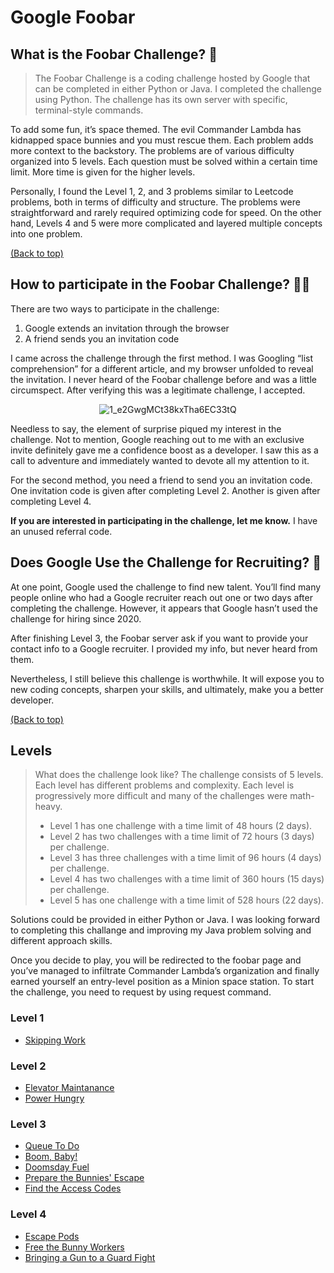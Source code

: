 <div id="top"></div>

# Google Foobar

## What is the Foobar Challenge? 🧐

> The Foobar Challenge is a coding challenge hosted by Google that can be completed in either Python or Java. I completed the challenge using Python. The challenge has its own server with specific, terminal-style commands.

To add some fun, it’s space themed. The evil Commander Lambda has kidnapped space bunnies and you must rescue them. Each problem adds more context to the backstory. The problems are of various difficulty organized into 5 levels. Each question must be solved within a certain time limit. More time is given for the higher levels.

Personally, I found the Level 1, 2, and 3 problems similar to Leetcode problems, both in terms of difficulty and structure. The problems were straightforward and rarely required optimizing code for speed. On the other hand, Levels 4 and 5 were more complicated and layered multiple concepts into one problem.

<a href="#top" align="right">(Back to top)</a>

## How to participate in the Foobar Challenge? 🙋‍♀️

There are two ways to participate in the challenge:
1. Google extends an invitation through the browser
2. A friend sends you an invitation code

I came across the challenge through the first method. I was Googling “list comprehension” for a different article, and my browser unfolded to reveal the invitation. I never heard of the Foobar challenge before and was a little circumspect. After verifying this was a legitimate challenge, I accepted.

<div align="center"> 

![1_e2GwgMCt38kxTha6EC33tQ](https://user-images.githubusercontent.com/81584201/183712686-66f65d8e-7cc5-48d5-8430-9bea9fe89806.jpeg)


</div>


Needless to say, the element of surprise piqued my interest in the challenge. Not to mention, Google reaching out to me with an exclusive invite definitely gave me a confidence boost as a developer. I saw this as a call to adventure and immediately wanted to devote all my attention to it.

For the second method, you need a friend to send you an invitation code. One invitation code is given after completing Level 2. Another is given after completing Level 4.

**If you are interested in participating in the challenge, let me know.** I have an unused referral code.

## Does Google Use the Challenge for Recruiting? 🤑

At one point, Google used the challenge to find new talent. You’ll find many people online who had a Google recruiter reach out one or two days after completing the challenge. However, it appears that Google hasn’t used the challenge for hiring since 2020.

After finishing Level 3, the Foobar server ask if you want to provide your contact info to a Google recruiter. I provided my info, but never heard from them.

Nevertheless, I still believe this challenge is worthwhile. It will expose you to new coding concepts, sharpen your skills, and ultimately, make you a better developer.

<a href="#top" align="right">(Back to top)</a>

## Levels 

> What does the challenge look like? The challenge consists of 5 levels. Each level has different problems and complexity. Each level is progressively more difficult and many of the challenges were math-heavy.
> - Level 1 has one challenge with a time limit of 48 hours (2 days).
> - Level 2 has two challenges with a time limit of 72 hours (3 days) per challenge.
> - Level 3 has three challenges with a time limit of 96 hours (4 days) per challenge.
> - Level 4 has two challenges with a time limit of 360 hours (15 days) per challenge.
> - Level 5 has one challenge with a time limit of 528 hours (22 days).

Solutions could be provided in either Python or Java. I was looking forward to completing this challange and improving my Java problem solving and different approach skills. 

Once you decide to play, you will be redirected to the foobar page and you’ve managed to infiltrate Commander Lambda’s organization and finally earned yourself an entry-level position as a Minion space station. To start the challenge, you need to request by using request command.

### Level 1 

- <a href="https://github.com/R-bjorn/FooBar-Google-Interview/tree/main/Level_1" target="_blank">Skipping Work</a>

### Level 2

- <a href="https://github.com/R-bjorn/FooBar-Google-Interview/tree/main/Level_2_0" target="_blank">Elevator Maintanance</a>
- <a href="https://github.com/R-bjorn/FooBar-Google-Interview/tree/main/Level_2_1" target="_blank">Power Hungry</a>

### Level 3

- <a href="https://github.com/R-bjorn/FooBar-Google-Interview/tree/main/Level_3_0" target="_blank">Queue To Do</a>
- <a href="https://github.com/R-bjorn/FooBar-Google-Interview/tree/main/Level_3_1" target="_blank">Boom, Baby!</a>
- <a href="https://github.com/R-bjorn/FooBar-Google-Interview/tree/main/Level_3_2" target="_blank">Doomsday Fuel</a>
- <a href="https://github.com/R-bjorn/FooBar-Google-Interview/tree/main/Level_3_3" target="_blank">Prepare the Bunnies' Escape</a>
- <a href="https://github.com/R-bjorn/FooBar-Google-Interview/tree/main/Level_3_4" target="_blank">Find the Access Codes</a>

### Level 4

- <a href="https://github.com/R-bjorn/FooBar-Google-Interview/tree/main/Level_4_0" target="_blank">Escape Pods</a>
- <a href="https://github.com/R-bjorn/FooBar-Google-Interview/tree/main/Level_4_1" target="_blank">Free the Bunny Workers</a>
- <a href="https://github.com/R-bjorn/FooBar-Google-Interview/tree/main/Level_4_2" target="_blank">Bringing a Gun to a Guard Fight</a>


